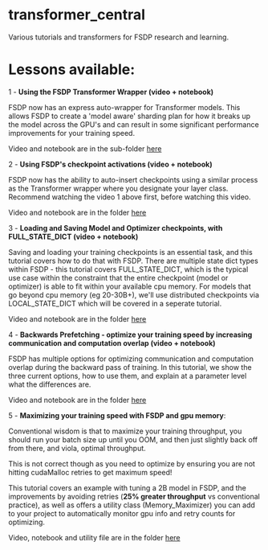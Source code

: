# transformer_central
Various tutorials and transformers for FSDP research and learning.

# Lessons available:
1  - **Using the FSDP Transformer Wrapper (video + notebook)**

FSDP now has an express auto-wrapper for Transformer models.  This allows FSDP to create a 'model aware' sharding plan for how it breaks up the model across the GPU's and can result in some significant performance improvements for your training speed. 

Video and notebook are in the sub-folder [here](./transformer_wrapping_tutorial)

2 - **Using FSDP's checkpoint activations (video + notebook)**

FSDP now has the ability to auto-insert checkpoints using a similar process as the Transformer wrapper where you designate your layer class.  Recommend watching the video 1 above first, before watching this video. 

Video and notebook are in the folder [here](./activation_checkpointing_tutorial) 

3 - **Loading and Saving Model and Optimizer checkpoints, with FULL_STATE_DICT (video + notebook)**

Saving and loading your training checkpoints is an essential task, and this tutorial covers how to do that with FSDP.  There are multiple state dict types within FSDP - this tutorial covers FULL_STATE_DICT, which is the typical use case within the constraint that the entire checkpoint (model or optimizer) is able to fit within your available cpu memory. 
For models that go beyond cpu memory (eg 20-30B+), we'll use distributed checkpoints via LOCAL_STATE_DICT which will be covered in a seperate tutorial.

Video and notebook are in the folder [here](./loading_saving_checkpoints_FULL_STATE_DICT)

4 - **Backwards Prefetching - optimize your training speed by increasing communication and computation overlap (video + notebook)**

FSDP has multiple options for optimizing communication and computation overlap during the backward pass of training.
In this tutorial, we show the three current options, how to use them, and explain at a parameter level what the differences are. 

Video and notebook are in the folder [here](./backwards_prefetching)

5 - **Maximizing your training speed with FSDP and gpu memory**:

Conventional wisdom is that to maximize your training throughput, you should run your batch size up until you OOM, 
and then just slightly back off from there, and viola, optimal throughput.

This is not correct though as you need to optimize by ensuring you are not hitting cudaMalloc retries to get maximum speed!

This tutorial covers an example with tuning a 2B model in FSDP, and the improvements by avoiding retries (**25% greater throughput** vs conventional practice), as well as offers a utility class (Memory_Maximizer) you can add to your project to automatically monitor gpu info and retry counts for optimizing. 

Video, notebook and utility file are in the folder [here](./throughput_max_gpu)
 








